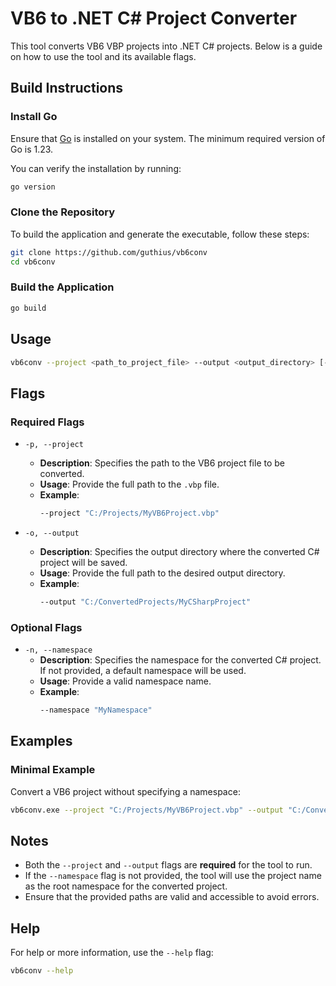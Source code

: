 # VB6 to .NET C# Project Converter

This tool converts VB6 VBP projects into .NET C# projects. Below is a guide on how to use the tool and its available flags.

## Build Instructions

### Install Go

   Ensure that [Go](https://golang.org/dl/) is installed on your system. The minimum required version of Go is 1.23.

   You can verify the installation by running:
   ```bash
   go version
   ```

### Clone the Repository

   To build the application and generate the executable, follow these steps:

   ```bash
   git clone https://github.com/guthius/vb6conv
   cd vb6conv
   ```

### Build the Application

   ```bash
   go build
   ```

## Usage

```bash
vb6conv --project <path_to_project_file> --output <output_directory> [--namespace <namespace>]
```

## Flags

### Required Flags

- `-p, --project`
  - **Description**: Specifies the path to the VB6 project file to be converted.
  - **Usage**: Provide the full path to the `.vbp` file.
  - **Example**:
    ```bash
    --project "C:/Projects/MyVB6Project.vbp"
    ```

- `-o, --output`
  - **Description**: Specifies the output directory where the converted C# project will be saved.
  - **Usage**: Provide the full path to the desired output directory.
  - **Example**:
    ```bash
    --output "C:/ConvertedProjects/MyCSharpProject"
    ```

### Optional Flags

- `-n, --namespace`
  - **Description**: Specifies the namespace for the converted C# project. If not provided, a default namespace will be used.
  - **Usage**: Provide a valid namespace name.
  - **Example**:
    ```bash
    --namespace "MyNamespace"
    ```

## Examples

### Minimal Example
Convert a VB6 project without specifying a namespace:

```bash
vb6conv.exe --project "C:/Projects/MyVB6Project.vbp" --output "C:/ConvertedProjects/MyCSharpProject"
```

## Notes
- Both the `--project` and `--output` flags are **required** for the tool to run.
- If the `--namespace` flag is not provided, the tool will use the project name as the root namespace for the converted project.
- Ensure that the provided paths are valid and accessible to avoid errors.

## Help
For help or more information, use the `--help` flag:

```bash
vb6conv --help
```

